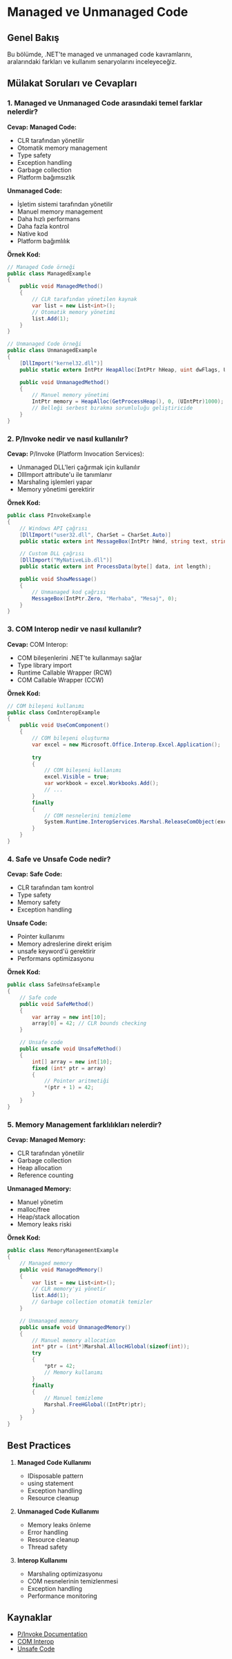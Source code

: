 # Managed ve Unmanaged Code

## Genel Bakış
Bu bölümde, .NET'te managed ve unmanaged code kavramlarını, aralarındaki farkları ve kullanım senaryolarını inceleyeceğiz.

## Mülakat Soruları ve Cevapları

### 1. Managed ve Unmanaged Code arasındaki temel farklar nelerdir?
**Cevap:**
**Managed Code:**
- CLR tarafından yönetilir
- Otomatik memory management
- Type safety
- Exception handling
- Garbage collection
- Platform bağımsızlık

**Unmanaged Code:**
- İşletim sistemi tarafından yönetilir
- Manuel memory management
- Daha hızlı performans
- Daha fazla kontrol
- Native kod
- Platform bağımlılık

**Örnek Kod:**
```csharp
// Managed Code örneği
public class ManagedExample
{
    public void ManagedMethod()
    {
        // CLR tarafından yönetilen kaynak
        var list = new List<int>();
        // Otomatik memory yönetimi
        list.Add(1);
    }
}

// Unmanaged Code örneği
public class UnmanagedExample
{
    [DllImport("kernel32.dll")]
    public static extern IntPtr HeapAlloc(IntPtr hHeap, uint dwFlags, UIntPtr dwBytes);

    public void UnmanagedMethod()
    {
        // Manuel memory yönetimi
        IntPtr memory = HeapAlloc(GetProcessHeap(), 0, (UIntPtr)1000);
        // Belleği serbest bırakma sorumluluğu geliştiricide
    }
}
```

### 2. P/Invoke nedir ve nasıl kullanılır?
**Cevap:**
P/Invoke (Platform Invocation Services):
- Unmanaged DLL'leri çağırmak için kullanılır
- DllImport attribute'u ile tanımlanır
- Marshaling işlemleri yapar
- Memory yönetimi gerektirir

**Örnek Kod:**
```csharp
public class PInvokeExample
{
    // Windows API çağrısı
    [DllImport("user32.dll", CharSet = CharSet.Auto)]
    public static extern int MessageBox(IntPtr hWnd, string text, string caption, uint type);

    // Custom DLL çağrısı
    [DllImport("MyNativeLib.dll")]
    public static extern int ProcessData(byte[] data, int length);

    public void ShowMessage()
    {
        // Unmanaged kod çağrısı
        MessageBox(IntPtr.Zero, "Merhaba", "Mesaj", 0);
    }
}
```

### 3. COM Interop nedir ve nasıl kullanılır?
**Cevap:**
COM Interop:
- COM bileşenlerini .NET'te kullanmayı sağlar
- Type library import
- Runtime Callable Wrapper (RCW)
- COM Callable Wrapper (CCW)

**Örnek Kod:**
```csharp
// COM bileşeni kullanımı
public class ComInteropExample
{
    public void UseComComponent()
    {
        // COM bileşeni oluşturma
        var excel = new Microsoft.Office.Interop.Excel.Application();
        
        try
        {
            // COM bileşeni kullanımı
            excel.Visible = true;
            var workbook = excel.Workbooks.Add();
            // ...
        }
        finally
        {
            // COM nesnelerini temizleme
            System.Runtime.InteropServices.Marshal.ReleaseComObject(excel);
        }
    }
}
```

### 4. Safe ve Unsafe Code nedir?
**Cevap:**
**Safe Code:**
- CLR tarafından tam kontrol
- Type safety
- Memory safety
- Exception handling

**Unsafe Code:**
- Pointer kullanımı
- Memory adreslerine direkt erişim
- unsafe keyword'ü gerektirir
- Performans optimizasyonu

**Örnek Kod:**
```csharp
public class SafeUnsafeExample
{
    // Safe code
    public void SafeMethod()
    {
        var array = new int[10];
        array[0] = 42; // CLR bounds checking
    }

    // Unsafe code
    public unsafe void UnsafeMethod()
    {
        int[] array = new int[10];
        fixed (int* ptr = array)
        {
            // Pointer aritmetiği
            *(ptr + 1) = 42;
        }
    }
}
```

### 5. Memory Management farklılıkları nelerdir?
**Cevap:**
**Managed Memory:**
- CLR tarafından yönetilir
- Garbage collection
- Heap allocation
- Reference counting

**Unmanaged Memory:**
- Manuel yönetim
- malloc/free
- Heap/stack allocation
- Memory leaks riski

**Örnek Kod:**
```csharp
public class MemoryManagementExample
{
    // Managed memory
    public void ManagedMemory()
    {
        var list = new List<int>();
        // CLR memory'yi yönetir
        list.Add(1);
        // Garbage collection otomatik temizler
    }

    // Unmanaged memory
    public unsafe void UnmanagedMemory()
    {
        // Manuel memory allocation
        int* ptr = (int*)Marshal.AllocHGlobal(sizeof(int));
        try
        {
            *ptr = 42;
            // Memory kullanımı
        }
        finally
        {
            // Manuel temizleme
            Marshal.FreeHGlobal((IntPtr)ptr);
        }
    }
}
```

## Best Practices
1. **Managed Code Kullanımı**
   - IDisposable pattern
   - using statement
   - Exception handling
   - Resource cleanup

2. **Unmanaged Code Kullanımı**
   - Memory leaks önleme
   - Error handling
   - Resource cleanup
   - Thread safety

3. **Interop Kullanımı**
   - Marshaling optimizasyonu
   - COM nesnelerinin temizlenmesi
   - Exception handling
   - Performance monitoring

## Kaynaklar
- [P/Invoke Documentation](https://docs.microsoft.com/tr-tr/dotnet/standard/native-interop/pinvoke)
- [COM Interop](https://docs.microsoft.com/tr-tr/dotnet/standard/native-interop/com-interop)
- [Unsafe Code](https://docs.microsoft.com/tr-tr/dotnet/csharp/language-reference/unsafe-code) 